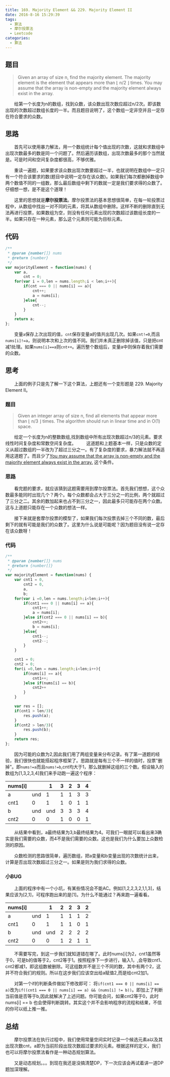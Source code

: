 ```yaml
---
title: 169. Majority Element && 229. Majority Element II
date: 2016-8-16 15:29:39
tags:
  - 算法
  - 摩尔投票法
  - Leetcode
categories:
  - 算法
---
```

## 题目
>Given an array of size n, find the majority element. The majority element is the element that appears more than ⌊ n/2 ⌋ times.
>You may assume that the array is non-empty and the majority element always exist in the array.

&emsp;&emsp;给第一个长度为n的数组，找到众数，该众数出现次数应超过n/2次。即该数出现的次数超过数组长度的一半。而且题目说明了，这个数组一定非空并且一定存在符合要求的众数。
<!-- more -->
## 思路
&emsp;&emsp;首先可以使用暴力解法，用一个数组统计每个值出现的次数，这就和求数组中出现次数最多的数是同一个问题了。然后遍历该数组，出现次数最多的那个当然就是。可是时间和空间复杂度都很高，不够优雅。

&emsp;&emsp;重读一遍题，如果要求该众数出现次数要超过一半，也就说明在数组中一定只有一个符合该要求的数(题目中说明一定存在该众数)。如果我们每次都删掉数组中两个数值不同的一组数，那么最后数组中剩下的数就一定是我们要求得的众数了。仔细想一想，是不是这个道理！

&emsp;&emsp;这里的思想就是**摩尔投票法**。摩尔投票法的基本思想很简单，在每一轮投票过程中，从数组中找出一对不同的元素，将其从数组中删除。这样不断的删除直到无法再进行投票，如果数组为空，则没有任何元素出现的次数超过该数组长度的一半。如果只存在一种元素，那么这个元素则可能为目标元素。

## 代码
```javascript
/**
 * @param {number[]} nums
 * @return {number}
 */
var majorityElement = function(nums) {
    var a,
        cnt = 0;
    for(var i = 0,len = nums.length;i < len;i++){
        if(cnt === 0 || nums[i] == a){
            cnt++;
            a = nums[i];
        }else{
            cnt--;
        }
    }
    return a;
};
```
&emsp;&emsp;变量`a`保存上次出现的值，`cnt`保存变量a的值共出现几次。如果`cnt!=0`,而且`nums[i]!=a`，则说明本次和上次的值不同。我们并未真正删除掉该值，只是把cnt减1处理。如果`nums[i]==a`则`cnt++`。遍历整个数组后，变量a中则保存着我们需要的众数。

## 思考
&emsp;&emsp;上面的例子只是先了解一下这个算法，上题还有一个变形题是 229. Majority Element II。

### 题目
>Given an integer array of size n, find all elements that appear more than ⌊ n/3 ⌋ times. The algorithm should run in linear time and in O(1) space.

&emsp;&emsp;给定一个长度为n的整数数组,找到数组中所有出现次数超过n/3的元素。要求线性时间复杂度和常数空间复杂度。
&emsp;&emsp;这道题和上题基本一样，只是众数的定义从超过数组的一半改为了超过三分之一。有了复杂度的要求，暴力解法就不再适用这道题了。而且少了<u>You may assume that the array is non-empty and the majority element always exist in the array.</u> 这个条件。

### 思路
&emsp;&emsp;看完题的要求，就应该猜到这题需要用到摩尔投票法。首先我们想想，这个众数最多能同时出现几个？两个。每个众数都会占大于三分之一的比例，两个就超过了三分之二。其余的数加起来也占不到三分之一，因此最多只可能存在两个众数。这与上道题只能存在一个众数的想法一样。

&emsp;&emsp;接下来就是套摩尔投票的模型了，如果我们每次投票去掉三个不同的数，最后剩下的就有可能是我们的众数了。这里为什么说是可能呢？因为题目没有说一定存在该众数呀！

### 代码
```javascript
/**
 * @param {number[]} nums
 * @return {number[]}
 */
var majorityElement = function(nums) {
    var cnt1 = 0,
        cnt2 = 0,
        a,
        b;
    for(var i =0,len = nums.length;i<len;i++){
        if(cnt1 === 0 || nums[i] == a){
            cnt1++;
            a = nums[i];
        }else if(cnt2 === 0 || nums[i] == b){
            cnt2++;
            b = nums[i];
        }else{
            cnt1--;
            cnt2--;
        }
    }

    cnt1 = 0;
    cnt2 = 0;
    for(i =0,len = nums.length;i<len;i++){
        if(nums[i] == a){
            cnt1++;
        }else if(nums[i] == b){
            cnt2++
        }
    }

    var res = [];
    if(cnt1 > len/3){
        res.push(a);
    }
    if(cnt2 > len/3){
        res.push(b);
    }
    return res;
};
```
&emsp;&emsp;因为可能的众数为2,因此我们用了两组变量来分布记录。有了第一道题的经验，我们很快也就能搭起程序框架了。思路就是每有三个不一样的值时，投票"删掉"。即`nums!=a`而且`nums!=b`,cnt均大于1，那么就删掉这组的三个数。假设输入的数组为[1,3,2,3,4]我们来手动跑一遍这个程序：

nums[i]  |   | 1 | 3 | 2 | 3 | 4 
---------|---|---|---|---|---|---
a        |und| 1 | 1 | 1 | 3 | 3
cnt1     | 0 | 1 | 1 | 0 | 1 | 1
b        |und|und| 3 | 3 | 3 | 4
cnt2     | 0 | 0 | 1 | 0 | 0 | 1

&emsp;&emsp;从结果中看到，a最终结果为3,b最终结果为4。可我们一眼就可以看出来3确实是我们需要的众数，而4不是我们需要的众数。这也是我们为什么要加上众数检测的原因。

&emsp;&emsp;众数检测的思路很简单，遍历数组，把a变量和b变量出现的次数统计出来，计算是否出现次数超过三分之一。如果是则为我们求得的众数。

### 小BUG
&emsp;&emsp;上面的程序中有一个小坑，有某些情况会不能AC。例如[1,2,2,3,2,1,1,3]，结果应该为[2,1]，可程序跑出来的是[1]。为什么不能通过？再来跑一遍看看。

nums[i]  |   | 1 | 2 | 2 | 3 | 2
---------|---|---|---|---|---|---
a        |und| 1 | 1 | 1 | 1 | 2
cnt1     | 0 | 1 | 1 | 1 | 0 | 1
b        |und|und| 2 | 2 | 2 | 2
cnt2     | 0 | 0 | 1 | 2 | 1 | 1

&emsp;&emsp;不需要写完，到这一步我们就知道错在哪了。此时nums[i]为2，cnt1虽然等于0，可是b的值等于2，cnt2等于1。按照程序下一步进行，输入1，,会导致cnt1、cnt2都减1，即这组数被删除。可这组数并不是三个不同的数，其中有两个2，这并不符合我们的规则。所以在这步我们应该空出给a赋值2,而是给cnt2加1。

&emsp;&emsp;对第一个if的判断条件做如下修改即可：
将`if(cnt1 === 0 || nums[i] == a)`改为`if((cnt1 === 0 || nums[i] == a) && (nums[i] != b))`。即加上了判断当前值是否等于b,因此就解决了上述问题。你可能会问，如果cnt2等于0，此时nums[i] == b 也会使得判断跳转。其实这个并不会影响程序的流程和结果，不信的你可以纸上推一推。

## 总结
&emsp;&emsp;摩尔投票法在执行过程中，我们使用常量空间实时记录一个候选元素a以及其出现次数cnt，a即为当前阶段出现次数超过要求的元素。根据这样的定义，我们也可以将摩尔投票法看作是一种动态规划算法。

&emsp;&emsp;又是动态规划。。。到现在我还是没搞清楚DP，下一次应该会再试着讲一道DP题加深理解。
